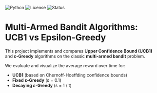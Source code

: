 ![Python](https://img.shields.io/badge/Python-3.8+-blue)
![License](https://img.shields.io/badge/License-MIT-green)
![Status](https://img.shields.io/badge/Status-Completed-brightgreen)

# Multi-Armed Bandit Algorithms: UCB1 vs Epsilon-Greedy

This project implements and compares **Upper Confidence Bound (UCB1)** and **ε-Greedy** algorithms on the classic **multi-armed bandit** problem.

We evaluate and visualize the average reward over time for:

- **UCB1** (based on Chernoff-Hoeffding confidence bounds)
- **Fixed ε-Greedy** (ε = 0.1)
- **Decaying ε-Greedy** (ε = 1 / t)
